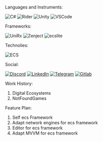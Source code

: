 Languages and Instruments:

![C#](https://img.shields.io/badge/c%23-%23239120.svg?style=for-the-badge&logo=c-sharp&logoColor=white)
![Rider](https://img.shields.io/badge/Rider-000000.svg?style=for-the-badge&logo=Rider&logoColor=white&color=black&labelColor=crimson)
![Unity](https://img.shields.io/badge/unity-%23000000.svg?style=for-the-badge&logo=unity&logoColor=white)
![VSCode](https://img.shields.io/badge/VSCode-%23000000.svg?style=for-the-badge&logo=VisualStudioCode&logoColor=007ACC)

Frameworks:

![UniRx](https://img.shields.io/badge/UniRx-%23000000.svg?style=for-the-badge&logo=ReactiveX&logoColor=DF188D)
![Zenject](https://img.shields.io/badge/zenject-%23000000.svg?style=for-the-badge&logo=nuget&logoColor=green)
![ecslite](https://img.shields.io/badge/ecslite-%23000000.svg?style=for-the-badge&logo=nuget&logoColor=white)

Technolies:

![ECS](https://img.shields.io/badge/ecs-%23000000.svg?style=for-the-badge&logoColor=green)


Social:

[![Discord](https://img.shields.io/badge/Discord-%235865F2.svg?style=for-the-badge&logo=discord&logoColor=white)](https://discord.gg/8BaYGrCMft)
[![LinkedIn](https://img.shields.io/badge/linkedin-%230077B5.svg?style=for-the-badge&logo=linkedin&logoColor=white)](https://www.linkedin.com/in/pavel-kudrin-93b1bb220)
[![Telegram](https://img.shields.io/badge/Telegram-2CA5E0?style=for-the-badge&logo=telegram&logoColor=white)](https://web.telegram.org/k/#@medzumi)
[![Gitlab](https://img.shields.io/badge/GitLab-330F63?style=for-the-badge&logo=gitlab&logoColor=white)](https://gitlab.com/medzumaki)

Work History:

1. Digital Ecosystems
2. NotFoundGames

Feature Plan:

1. Self ecs Framework
2. Adapt network engines for ecs framework
3. Editor for ecs framework
4. Adapt MVVM for ecs framework
